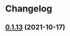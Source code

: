 # Changelog
## [0.1.13](https://github.com/platyplus/platydev/compare/charts-standard-service@0.1.12...charts-standard-service@0.1.13) (2021-10-17)
